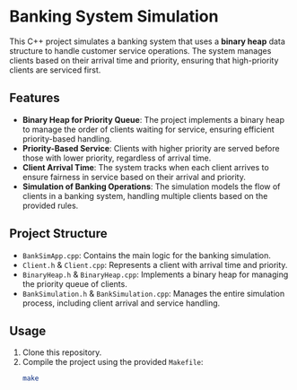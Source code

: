# Banking System Simulation

This C++ project simulates a banking system that uses a **binary heap** data structure to handle customer service operations. The system manages clients based on their arrival time and priority, ensuring that high-priority clients are serviced first.

## Features

- **Binary Heap for Priority Queue**: The project implements a binary heap to manage the order of clients waiting for service, ensuring efficient priority-based handling.
- **Priority-Based Service**: Clients with higher priority are served before those with lower priority, regardless of arrival time.
- **Client Arrival Time**: The system tracks when each client arrives to ensure fairness in service based on their arrival and priority.
- **Simulation of Banking Operations**: The simulation models the flow of clients in a banking system, handling multiple clients based on the provided rules.

## Project Structure

- `BankSimApp.cpp`: Contains the main logic for the banking simulation.
- `Client.h` & `Client.cpp`: Represents a client with arrival time and priority.
- `BinaryHeap.h` & `BinaryHeap.cpp`: Implements a binary heap for managing the priority queue of clients.
- `BankSimulation.h` & `BankSimulation.cpp`: Manages the entire simulation process, including client arrival and service handling.

## Usage

1. Clone this repository.
2. Compile the project using the provided `Makefile`:
   ```bash
   make
